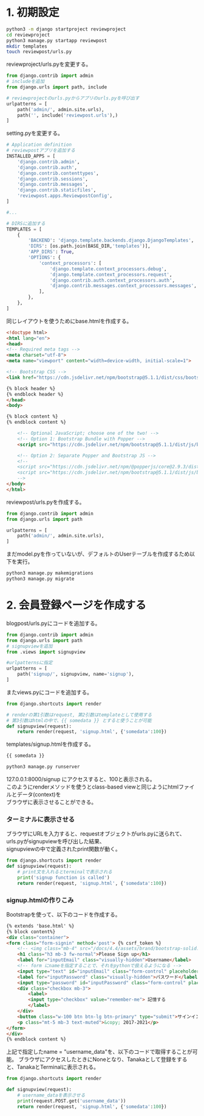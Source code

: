 # 1. 初期設定
```sh
python3 -m django startproject reviewproject
cd reviewproject
python3 manage.py startapp reviewpost
mkdir templates
touch reviewpost/urls.py
```

reviewproject/urls.pyを変更する。
```python
from django.contrib import admin
# includeを追加
from django.urls import path, include

# reviewprojectのurls.pyからアプリのurls.pyを呼び出す
urlpatterns = [
    path('admin/', admin.site.urls),
    path('', include('reviewpost.urls'),)
]
```

setting.pyを変更する。
```python
# Application definition
# reviewpostアプリを追加する
INSTALLED_APPS = [
    'django.contrib.admin',
    'django.contrib.auth',
    'django.contrib.contenttypes',
    'django.contrib.sessions',
    'django.contrib.messages',
    'django.contrib.staticfiles',
    'reviewpost.apps.ReviewpostConfig',
]

#...

# DIRSに追加する
TEMPLATES = [
    {
        'BACKEND': 'django.template.backends.django.DjangoTemplates',
        'DIRS': [os.path.join(BASE_DIR,'templates')],
        'APP_DIRS': True,
        'OPTIONS': {
            'context_processors': [
                'django.template.context_processors.debug',
                'django.template.context_processors.request',
                'django.contrib.auth.context_processors.auth',
                'django.contrib.messages.context_processors.messages',
            ],
        },
    },
]
```

同じレイアウトを使うためにbase.htmlを作成する。
```html
<!doctype html>
<html lang="en">
<head>
<!-- Required meta tags -->
<meta charset="utf-8">
<meta name="viewport" content="width=device-width, initial-scale=1">

<!-- Bootstrap CSS -->
<link href="https://cdn.jsdelivr.net/npm/bootstrap@5.1.1/dist/css/bootstrap.min.css" rel="stylesheet" integrity="sha384-F3w7mX95PdgyTmZZMECAngseQB83DfGTowi0iMjiWaeVhAn4FJkqJByhZMI3AhiU" crossorigin="anonymous">

{% block header %}
{% endblock header %}
</head>
<body>

{% block content %}
{% endblock content %}

    <!-- Optional JavaScript; choose one of the two! -->
    <!-- Option 1: Bootstrap Bundle with Popper -->
    <script src="https://cdn.jsdelivr.net/npm/bootstrap@5.1.1/dist/js/bootstrap.bundle.min.js" integrity="sha384-/bQdsTh/da6pkI1MST/rWKFNjaCP5gBSY4sEBT38Q/9RBh9AH40zEOg7Hlq2THRZ" crossorigin="anonymous"></script>

    <!-- Option 2: Separate Popper and Bootstrap JS -->
    <!--
    <script src="https://cdn.jsdelivr.net/npm/@popperjs/core@2.9.3/dist/umd/popper.min.js" integrity="sha384-W8fXfP3gkOKtndU4JGtKDvXbO53Wy8SZCQHczT5FMiiqmQfUpWbYdTil/SxwZgAN" crossorigin="anonymous"></script>
    <script src="https://cdn.jsdelivr.net/npm/bootstrap@5.1.1/dist/js/bootstrap.min.js" integrity="sha384-skAcpIdS7UcVUC05LJ9Dxay8AXcDYfBJqt1CJ85S/CFujBsIzCIv+l9liuYLaMQ/" crossorigin="anonymous"></script>
    -->
</body>
</html>
```

reviewpost/urls.pyを作成する。
```python
from django.contrib import admin
from django.urls import path

urlpatterns = [
    path('admin/', admin.site.urls),
]
```

まだmodel.pyを作っていないが、デフォルトのUserテーブルを作成するため以下を実行。
```sh
python3 manage.py makemigrations
python3 manage.py migrate
```

# 2. 会員登録ページを作成する

blogpost/urls.pyにコードを追加する。
```python
from django.contrib import admin
from django.urls import path
# signupviewを追加
from .views import signupview

#urlpatternsに指定
urlpatterns = [
    path('signup/', signupview, name='signup'),
]
```

またviews.pyにコードを追加する。
```python
from django.shortcuts import render

# renderの第1引数はrequest, 第2引数はtemplateとして使用する
# 第3引数はhtmlの中で、{{ somedata }} とすると使うことが可能
def signupview(request):
    return render(request, 'signup.html', {'somedata':100})
```

templates/signup.htmlを作成する。
```html
{{ somedata }}
```

```sh
python3 manage.py runserver
```
127.0.0.1:8000/signup にアクセスすると、100と表示される。  
このようにrenderメソッドを使うとclass-based viewと同じようにhtmlファイルとデータ(context)を  
ブラウザに表示させることができる。  

### ターミナルに表示させる

ブラウザにURLを入力すると、requestオブジェクトがurls.pyに送られて、urls.pyがsignupviewを呼び出した結果、  
signupviewの中で定義されたprint関数が動く。

```python
from django.shortcuts import render
def signupview(request):
    # print文を入れるとterminalで表示される
    print('signup function is called')
    return render(request, 'signup.html', {'somedata':100})
```

### signup.htmlの作りこみ

Bootstrapを使って、以下のコードを作成する。
```html
{% extends 'base.html' %} 
{% block content%} 
<div class="container">
<form class="form-signin" method='post'> {% csrf_token %}
    <!-- <img class="mb-4" src="/docs/4.4/assets/brand/bootstrap-solid.svg" alt="" width="72" height="57"> -->
    <h1 class="h3 mb-3 fw-normal">Please Sign up</h1>
    <label for="inputEmail" class="visually-hidden">Username</label>
    <!-- form にnameを指定することで、それをpythonで扱えるようになる -->
    <input type="text" id="inputEmail" class="form-control" placeholder="username" name="username_data" required autofocus>
    <label for="inputPassword" class="visually-hidden">パスワード</label>
    <input type="password" id="inputPassword" class="form-control" placeholder="パスワード" name="password_data" required>
    <div class="checkbox mb-3">
        <label>
        <input type="checkbox" value="remember-me"> 記憶する
        </label>
    </div>
    <button class="w-100 btn btn-lg btn-primary" type="submit">サインイン</button>
    <p class="mt-5 mb-3 text-muted">&copy; 2017-2021</p>
</form>
</div>
{% endblock content %} 
```
上記で指定したname = "username_data"を、以下のコードで取得することが可能。
ブラウザにアクセスしたときにNoneとなり、Tanakaとして登録をすると、TanakaとTerminalに表示される。

```python
from django.shortcuts import render

def signupview(request):
    # username_dataを表示させる
    print(request.POST.get('username_data'))
    return render(request, 'signup.html', {'somedata':100})
```